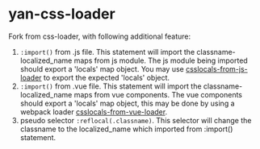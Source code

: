 # yan-css-loader

Fork from css-loader, with following additional feature:

1. ```:import()``` from .js file. This statement will import the classname-localized_name maps from js module. The js module being imported should export a 'locals' map object. You may use [csslocals-from-js-loader](https://github.com/Ahmong/csslocals-from-js-loader) to export the expected 'locals' object.
2. ```:import()``` from .vue file. This statement will import the classname-localized_name maps from vue components. The vue components should export a 'locals' map object, this may be done by using a webpack loader [csslocals-from-vue-loader](https://github.com/Ahmong/csslocals-from-vue-loader).
3. pseudo selector ```:reflocal(.classname)```. This selector will change the classname to the localized_name which imported from :import() statement.
